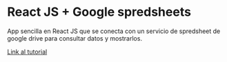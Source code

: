 # React JS + Google spredsheets

App sencilla en React JS que se conecta con un servicio de spredsheet de google drive para consultar datos y mostrarlos.

[Link al tutorial](https://medium.com/@ryan.mcnierney/using-react-google-sheets-as-your-cms-294c02561d59)
